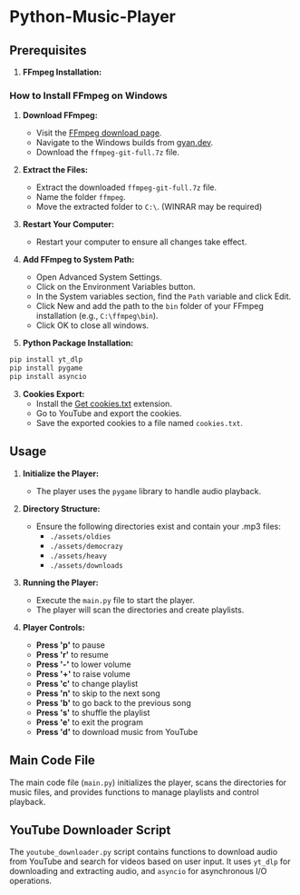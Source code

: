 # Python-Music-Player

## Prerequisites

1. **FFmpeg Installation:**

### How to Install FFmpeg on Windows

1. **Download FFmpeg:**
   - Visit the [FFmpeg download page](https://www.ffmpeg.org/download.html).
   - Navigate to the Windows builds from [gyan.dev](https://www.gyan.dev/ffmpeg/builds/).
   - Download the `ffmpeg-git-full.7z` file.

2. **Extract the Files:**
   - Extract the downloaded `ffmpeg-git-full.7z` file.
   - Name the folder `ffmpeg`.
   - Move the extracted folder to `C:\`. (WINRAR may be required)

3. **Restart Your Computer:**
   - Restart your computer to ensure all changes take effect.

4. **Add FFmpeg to System Path:**
   - Open Advanced System Settings.
   - Click on the Environment Variables button.
   - In the System variables section, find the `Path` variable and click Edit.
   - Click New and add the path to the `bin` folder of your FFmpeg installation (e.g., `C:\ffmpeg\bin`).
   - Click OK to close all windows.

2. **Python Package Installation:**

```bash
pip install yt_dlp
pip install pygame
pip install asyncio
```

3. **Cookies Export:**
   - Install the [Get cookies.txt](https://chrome.google.com/webstore/detail/get-cookiestxt-locally/cclelndahbckbenkjhflpdbgdldlbecc) extension.
   - Go to YouTube and export the cookies.
   - Save the exported cookies to a file named `cookies.txt`.

## Usage

1. **Initialize the Player:**
   - The player uses the `pygame` library to handle audio playback.

2. **Directory Structure:**
   - Ensure the following directories exist and contain your .mp3 files:
     - `./assets/oldies`
     - `./assets/democrazy`
     - `./assets/heavy`
     - `./assets/downloads`

3. **Running the Player:**
   - Execute the `main.py` file to start the player.
   - The player will scan the directories and create playlists.

4. **Player Controls:**
   - **Press 'p'** to pause
   - **Press 'r'** to resume
   - **Press '-'** to lower volume
   - **Press '+'** to raise volume
   - **Press 'c'** to change playlist
   - **Press 'n'** to skip to the next song
   - **Press 'b'** to go back to the previous song
   - **Press 's'** to shuffle the playlist
   - **Press 'e'** to exit the program
   - **Press 'd'** to download music from YouTube

## Main Code File

The main code file (`main.py`) initializes the player, scans the directories for music files, and provides functions to manage playlists and control playback.

## YouTube Downloader Script

The `youtube_downloader.py` script contains functions to download audio from YouTube and search for videos based on user input. It uses `yt_dlp` for downloading and extracting audio, and `asyncio` for asynchronous I/O operations.
